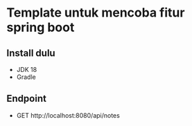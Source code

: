 # Template untuk mencoba fitur spring boot

## Install dulu

* JDK 18
* Gradle

## Endpoint

* GET http://localhost:8080/api/notes
